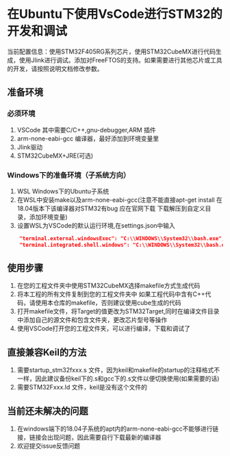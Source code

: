 # 在Ubuntu下使用VsCode进行STM32的开发和调试
当前配置信息：使用STM32F405RG系列芯片，使用STM32CubeMX进行代码生成，使用Jlink进行调试。添加对FreeFTOS的支持。如果需要进行其他芯片或工具的开发，请按照说明文档修改参数。

## 准备环境

### 必须环境
1. VSCode 其中需要C/C++,gnu-debugger,ARM 插件
2. arm-none-eabi-gcc 编译器，最好添加到环境变量里
3. Jlink驱动
4. STM32CubeMX+JRE(可选)

### Windows下的准备环境（子系统方向）
1. WSL Windows下的Ubuntu子系统
2. 在WSL中安装make以及arm-none-eabi-gcc(注意不能直接apt-get install 在18.04版本下该编译器对STM32有bug 应在官网下载 下载解压到自定义目录，添加环境变量)
3. 设置WSL为VSCode的默认运行环境,在settings.json中输入
```json
    "terminal.external.windowsExec": "C:\\WINDOWS\\System32\\bash.exe",
    "terminal.integrated.shell.windows": "C:\\WINDOWS\\System32\\bash.exe"
```

## 使用步骤
1. 在您的工程文件夹中使用STM32CubeMX选择makefile方式生成代码
2. 将本工程的所有文件复制到您的工程文件夹中 如果工程代码中含有C++代码，请使用本仓库的makefile，否则建议使用cube生成的代码
3. 打开makefile文件，将Target的值更改为STM32Target,同时在编译文件目录中添加自己的源文件和包含文件夹，更改芯片型号等操作
4. 使用VSCode打开您的工程文件夹，可以进行编译，下载和调试了

## 直接兼容Keil的方法
1. 需要startup_stm32fxxx.s 文件，因为keil和makefile的startup的注释格式不一样，因此建议备份keil下的.s和gcc下的.s文件以便切换使用(如果需要的话)
2. 需要STM32Fxxx.ld 文件，keil是没有这个文件的


## 当前还未解决的问题
1. 在windows端下的18.04子系统的apt内的arm-none-eabi-gcc不能够进行链接，链接会出现问题，因此需要自行下载最新的编译器
2. 欢迎提交issue反馈问题